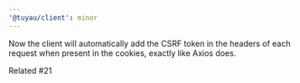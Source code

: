 ```yaml
---
'@tuyau/client': minor
---
```


Now the client will automatically add the CSRF token in the headers of each request when present in the cookies, exactly like Axios does.

Related #21
